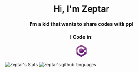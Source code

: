 <h1 align="center">Hi, I'm Zeptar</h1>
<h3 align="center">I'm a kid that wants to share codes with ppl</h3>


<h3 align="center">I Code in:</h3>
<p align="center"> <img src="https://raw.githubusercontent.com/devicons/devicon/master/icons/csharp/csharp-original.svg" alt="csharp" width="40" height="40"/> </a> </p>

![Zeptar's Stats](https://github-readme-stats.vercel.app/api?username=ZeptarTeam&count_private=true&hide=issues&show_icons=true&theme=dark) ![Zeptar's github languages](https://github-readme-stats.vercel.app/api/top-langs/?username=ZeptarTeam&theme=dark)

